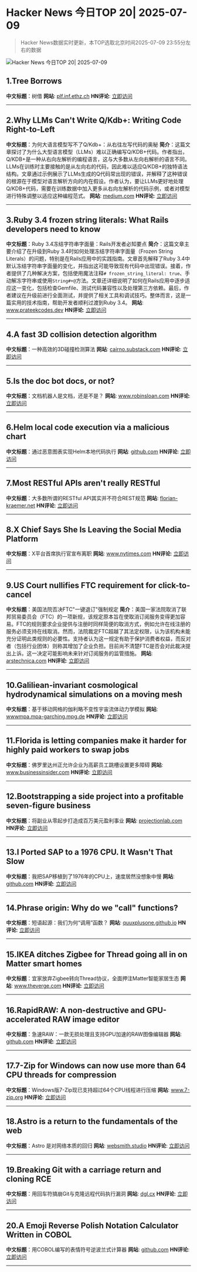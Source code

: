 # Hacker News 今日TOP 20| 2025-07-09

> Hacker News数据实时更新，本TOP选取北京时间2025-07-09 23:55分左右的数据

![Hacker News 今日TOP 20| 2025-07-09](https://img.chuhaix.com/2024/0910_imageFile-1665440404179-628424718_1725901191.png)

## 1.Tree Borrows
**中文标题**：树借
**网站**:  <a href='https://plf.inf.ethz.ch/research/pldi25-tree-borrows.html' target='_blank' rel='nofollow'>plf.inf.ethz.ch</a>
**HN评论**:  <a href='https://news.ycombinator.com/item?id=44510600&utm_source=www.chuhaix.com' target='_blank' rel='nofollow'>立即访问</a>

---

## 2.Why LLMs Can't Write Q/Kdb+: Writing Code Right-to-Left
**中文标题**：为何大语言模型写不了Q/Kdb+：从右往左写代码的奥秘
**简介**：这篇文章探讨了为什么大型语言模型（LLMs）难以正确编写Q/KDB+代码。作者指出，Q/KDB+是一种从右向左解析的编程语言，这与大多数从左向右解析的语言不同。LLMs在训练时主要接触的是从左向右的代码，因此难以适应Q/KDB+的独特语法结构。文章通过示例展示了LLMs生成的Q代码常出现的错误，并解释了这种错误的根源在于模型对语言解析方向的内在假设。作者认为，要让LLMs更好地处理Q/KDB+代码，需要在训练数据中加入更多从右向左解析的代码示例，或者对模型进行特殊调整以适应这种编程范式。
**网站**:  <a href='https://medium.com/@gabiteodoru/why-llms-cant-write-q-kdb-writing-code-right-to-left-ea6df68af443' target='_blank' rel='nofollow'>medium.com</a>
**HN评论**:  <a href='https://news.ycombinator.com/item?id=44498766&utm_source=www.chuhaix.com' target='_blank' rel='nofollow'>立即访问</a>

---

## 3.Ruby 3.4 frozen string literals: What Rails developers need to know
**中文标题**：Ruby 3.4冻结字符串字面量：Rails开发者必知要点
**简介**：这篇文章主要介绍了在升级到Ruby 3.4时如何处理冻结字符串字面量（Frozen String Literals）的问题，特别是在Rails应用中的实践指南。文章首先解释了Ruby 3.4中默认冻结字符串字面量的变化，并指出这可能导致现有代码中出现错误。接着，作者提供了几种解决方案，包括使用魔法注释`# frozen_string_literal: true`、手动解冻字符串或使用`String#+@`方法。文章还详细说明了如何在Rails应用中逐步适应这一变化，包括检查Gemfile、测试代码兼容性以及处理第三方依赖。最后，作者建议在升级前进行全面测试，并提供了相关工具和调试技巧。整体而言，这是一篇实用的技术指南，帮助开发者顺利过渡到Ruby 3.4。
**网站**:  <a href='https://www.prateekcodes.dev/ruby-34-frozen-string-literals-rails-upgrade-guide/' target='_blank' rel='nofollow'>www.prateekcodes.dev</a>
**HN评论**:  <a href='https://news.ycombinator.com/item?id=44479302&utm_source=www.chuhaix.com' target='_blank' rel='nofollow'>立即访问</a>

---

## 4.A fast 3D collision detection algorithm
**中文标题**：一种高效的3D碰撞检测算法
**网站**:  <a href='https://cairno.substack.com/p/improvements-to-the-separating-axis' target='_blank' rel='nofollow'>cairno.substack.com</a>
**HN评论**:  <a href='https://news.ycombinator.com/item?id=44510282&utm_source=www.chuhaix.com' target='_blank' rel='nofollow'>立即访问</a>

---

## 5.Is the doc bot docs, or not?
**中文标题**：文档机器人是文档，还是不是？
**网站**:  <a href='https://www.robinsloan.com/lab/what-are-we-even-doing-here/' target='_blank' rel='nofollow'>www.robinsloan.com</a>
**HN评论**:  <a href='https://news.ycombinator.com/item?id=44507244&utm_source=www.chuhaix.com' target='_blank' rel='nofollow'>立即访问</a>

---

## 6.Helm local code execution via a malicious chart
**中文标题**：通过恶意图表实现Helm本地代码执行
**网站**:  <a href='https://github.com/helm/helm/security/advisories/GHSA-557j-xg8c-q2mm' target='_blank' rel='nofollow'>github.com</a>
**HN评论**:  <a href='https://news.ycombinator.com/item?id=44506696&utm_source=www.chuhaix.com' target='_blank' rel='nofollow'>立即访问</a>

---

## 7.Most RESTful APIs aren't really RESTful
**中文标题**：大多数所谓的RESTful API其实并不符合REST规范
**网站**:  <a href='https://florian-kraemer.net//software-architecture/2025/07/07/Most-RESTful-APIs-are-not-really-RESTful.html' target='_blank' rel='nofollow'>florian-kraemer.net</a>
**HN评论**:  <a href='https://news.ycombinator.com/item?id=44507076&utm_source=www.chuhaix.com' target='_blank' rel='nofollow'>立即访问</a>

---

## 8.X Chief Says She Is Leaving the Social Media Platform
**中文标题**：X平台首席执行官宣布离职
**网站**:  <a href='https://www.nytimes.com/2025/07/09/technology/linda-yaccarino-x-steps-down.html' target='_blank' rel='nofollow'>www.nytimes.com</a>
**HN评论**:  <a href='https://news.ycombinator.com/item?id=44510731&utm_source=www.chuhaix.com' target='_blank' rel='nofollow'>立即访问</a>

---

## 9.US Court nullifies FTC requirement for click-to-cancel
**中文标题**：美国法院否决FTC"一键退订"强制规定
**简介**：美国一家法院取消了联邦贸易委员会（FTC）的一项新规，该规定原本旨在使取消订阅服务变得更加容易。FTC的规则要求企业提供与注册时同样简便的取消方式，例如允许在线注册的服务必须支持在线取消。然而，法院裁定FTC超越了其法定权限，认为该机构未能充分证明此类规则的必要性。支持者认为这一规定有助于保护消费者权益，而反对者（包括行业团体）则称其增加了企业负担。目前尚不清楚FTC是否会对此裁决提出上诉。这一决定可能影响未来针对订阅服务的监管措施。
**网站**:  <a href='https://arstechnica.com/tech-policy/2025/07/us-court-cancels-ftc-rule-that-would-have-made-canceling-subscriptions-easier/' target='_blank' rel='nofollow'>arstechnica.com</a>
**HN评论**:  <a href='https://news.ycombinator.com/item?id=44504699&utm_source=www.chuhaix.com' target='_blank' rel='nofollow'>立即访问</a>

---

## 10.Galiliean-invariant cosmological hydrodynamical simulations on a moving mesh
**中文标题**：基于移动网格的伽利略不变性宇宙流体动力学模拟
**网站**:  <a href='https://wwwmpa.mpa-garching.mpg.de/~volker/arepo/' target='_blank' rel='nofollow'>wwwmpa.mpa-garching.mpg.de</a>
**HN评论**:  <a href='https://news.ycombinator.com/item?id=44490848&utm_source=www.chuhaix.com' target='_blank' rel='nofollow'>立即访问</a>

---

## 11.Florida is letting companies make it harder for highly paid workers to swap jobs
**中文标题**：佛罗里达州正允许企业为高薪员工跳槽设置更多障碍
**网站**:  <a href='https://www.businessinsider.com/florida-made-it-harder-highly-paid-workers-to-swap-jobs-2025-7' target='_blank' rel='nofollow'>www.businessinsider.com</a>
**HN评论**:  <a href='https://news.ycombinator.com/item?id=44510584&utm_source=www.chuhaix.com' target='_blank' rel='nofollow'>立即访问</a>

---

## 12.Bootstrapping a side project into a profitable seven-figure business
**中文标题**：将副业从零起步打造成百万美元盈利事业
**网站**:  <a href='https://projectionlab.com/blog/we-reached-1m-arr-with-zero-funding' target='_blank' rel='nofollow'>projectionlab.com</a>
**HN评论**:  <a href='https://news.ycombinator.com/item?id=44495428&utm_source=www.chuhaix.com' target='_blank' rel='nofollow'>立即访问</a>

---

## 13.I Ported SAP to a 1976 CPU. It Wasn't That Slow
**中文标题**：我把SAP移植到了1976年的CPU上，速度居然没想象中慢
**网站**:  <a href='https://github.com/oisee/zvdb-z80/blob/master/ZVDB-Z80-ABAP.md' target='_blank' rel='nofollow'>github.com</a>
**HN评论**:  <a href='https://news.ycombinator.com/item?id=44487110&utm_source=www.chuhaix.com' target='_blank' rel='nofollow'>立即访问</a>

---

## 14.Phrase origin: Why do we "call" functions?
**中文标题**：短语起源：我们为何“调用”函数？
**网站**:  <a href='https://quuxplusone.github.io/blog/2025/04/04/etymology-of-call/' target='_blank' rel='nofollow'>quuxplusone.github.io</a>
**HN评论**:  <a href='https://news.ycombinator.com/item?id=44506251&utm_source=www.chuhaix.com' target='_blank' rel='nofollow'>立即访问</a>

---

## 15.IKEA ditches Zigbee for Thread going all in on Matter smart homes
**中文标题**：宜家放弃Zigbee转向Thread协议，全面押注Matter智能家居生态
**网站**:  <a href='https://www.theverge.com/smart-home/701697/ikea-matter-thread-new-products-new-smart-home-strategy' target='_blank' rel='nofollow'>www.theverge.com</a>
**HN评论**:  <a href='https://news.ycombinator.com/item?id=44507971&utm_source=www.chuhaix.com' target='_blank' rel='nofollow'>立即访问</a>

---

## 16.RapidRAW: A non-destructive and GPU-accelerated RAW image editor
**中文标题**：急速RAW：一款无损处理且支持GPU加速的RAW图像编辑器
**网站**:  <a href='https://github.com/CyberTimon/RapidRAW' target='_blank' rel='nofollow'>github.com</a>
**HN评论**:  <a href='https://news.ycombinator.com/item?id=44505876&utm_source=www.chuhaix.com' target='_blank' rel='nofollow'>立即访问</a>

---

## 17.7-Zip for Windows can now use more than 64 CPU threads for compression
**中文标题**：Windows版7-Zip现已支持超过64个CPU线程进行压缩
**网站**:  <a href='https://www.7-zip.org/history.txt' target='_blank' rel='nofollow'>www.7-zip.org</a>
**HN评论**:  <a href='https://news.ycombinator.com/item?id=44489359&utm_source=www.chuhaix.com' target='_blank' rel='nofollow'>立即访问</a>

---

## 18.Astro is a return to the fundamentals of the web
**中文标题**：Astro 是对网络本质的回归
**网站**:  <a href='https://websmith.studio/blog/astro-is-a-developers-dream/' target='_blank' rel='nofollow'>websmith.studio</a>
**HN评论**:  <a href='https://news.ycombinator.com/item?id=44507854&utm_source=www.chuhaix.com' target='_blank' rel='nofollow'>立即访问</a>

---

## 19.Breaking Git with a carriage return and cloning RCE
**中文标题**：用回车符搞崩Git与克隆远程代码执行漏洞
**网站**:  <a href='https://dgl.cx/2025/07/git-clone-submodule-cve-2025-48384' target='_blank' rel='nofollow'>dgl.cx</a>
**HN评论**:  <a href='https://news.ycombinator.com/item?id=44502330&utm_source=www.chuhaix.com' target='_blank' rel='nofollow'>立即访问</a>

---

## 20.A Emoji Reverse Polish Notation Calculator Written in COBOL
**中文标题**：用COBOL编写的表情符号逆波兰式计算器
**网站**:  <a href='https://github.com/ghuntley/cobol-emoji-rpn-calculator' target='_blank' rel='nofollow'>github.com</a>
**HN评论**:  <a href='https://news.ycombinator.com/item?id=44476848&utm_source=www.chuhaix.com' target='_blank' rel='nofollow'>立即访问</a>

---

